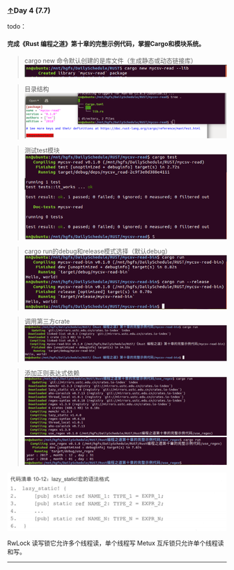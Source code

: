 <span id="5"></span>
### [↑](#TOC)Day 4 (7.7)    

todo：

#### 完成《Rust 编程之道》第十章的完整示例代码，掌握Cargo和模块系统。
> cargo new 命令默认创建的是库文件（生成静态或动态链接库）  
![](pics/1.png)

> 目录结构  
![](pics/2.png)  

> 测试test模块  
![](pics/3.png)

> cargo run的debug和release模式选择（默认debug）  
![](pics/4.png) 

> 调用第三方crate  
![](pics/5.png)

> 添加正则表达式依赖  
![](pics/7.png)
![](pics/6.png)

<span id="lazy_static"></span>
![](pics/9.png)  



RwLock 读写锁它允许多个线程读，单个线程写
Metux 互斥锁只允许单个线程读和写。

---